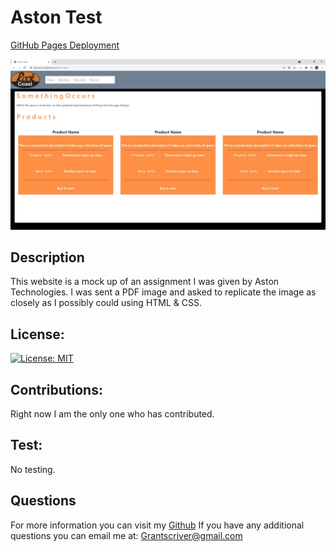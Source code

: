 # Aston Test

[GitHub Pages Deployment](https://grantscriver.github.io/Aston-Test/)

![Aston Test site example](/assets/Aston-TestScreenshot.jpg)

## Description

This website is a mock up of an assignment I was given by Aston Technologies. I was sent a PDF image and asked to replicate the image as closely as I possibly could using HTML & CSS.

## License:

[![License: MIT](https://img.shields.io/badge/License-MIT-yellow.svg)](https://opensource.org/licenses/MIT)

## Contributions:

Right now I am the only one who has contributed.

## Test:

No testing.

## Questions

For more information you can visit my [Github](https://github.com/grantscriver)
If you have any additional questions you can email me at: Grantscriver@gmail.com
